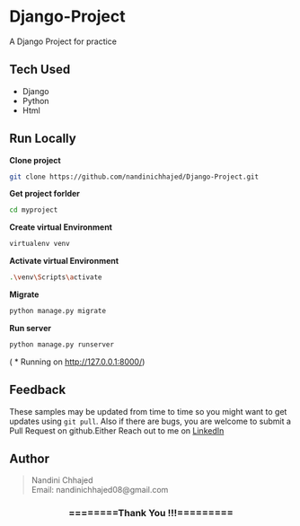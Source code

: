# Django-Project
 A Django Project for practice

## Tech Used

- Django
- Python
- Html

## Run Locally

**Clone project**

```bash
git clone https://github.com/nandinichhajed/Django-Project.git
```

**Get project forlder**

```bash
cd myproject
```

**Create virtual Environment**

```bash
virtualenv venv
```

**Activate virtual Environment**

```bash
.\venv\Scripts\activate
```

**Migrate**

```bash
python manage.py migrate
```

**Run server**

```bash
python manage.py runserver
```
( * Running on http://127.0.0.1:8000/)

## Feedback

These samples may be updated from time to time so you might want to get updates
using `git pull`.  Also if there are bugs, you are welcome to submit
a Pull Request on github.Either
Reach out to me on [LinkedIn](https://linkedin.com/in/nandinichhajed)

<h2>Author</h2>
<blockquote>
  Nandini Chhajed<br>
  Email: nandinichhajed08@gmail.com
</blockquote>

<div align="center">
    <h3>========Thank You !!!=========</h3>
</div>
